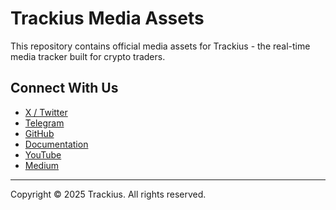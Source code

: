 # Trackius Media Assets

This repository contains official media assets for Trackius - the real-time media tracker built for crypto traders.

## Connect With Us

- [X / Twitter](https://twitter.com/trackius)
- [Telegram](https://t.me/trackius)
- [GitHub](https://github.com/trackius)
- [Documentation](https://docs.trackius.com)
- [YouTube](https://youtube.com/@trackius)
- [Medium](https://medium.com/@trackius)

---

Copyright © 2025 Trackius. All rights reserved.
